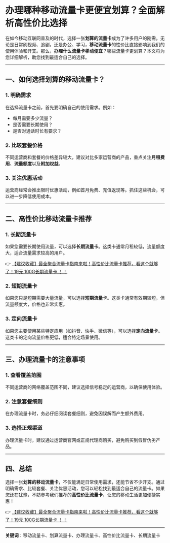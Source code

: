 # 办理哪种移动流量卡更便宜划算？全面解析高性价比选择

在如今移动互联网普及的时代，选择一张**划算的流量卡**成为了许多用户的刚需。无论是日常刷视频、追剧，还是办公、学习，**移动流量卡**的性价比直接影响到我们的使用体验和开支。那么，**办理什么流量卡移动便宜**？哪些流量卡更划算？本文将为您详细解析，助您找到最适合自己的选择。

---

## 一、如何选择划算的移动流量卡？

### 1. 明确需求
在选择流量卡之前，首先要明确自己的使用需求。例如：
- 每月需要多少流量？
- 是否需要长期使用？
- 是否对通话时长有要求？

### 2. 比较套餐价格
不同运营商和套餐的价格差异较大，建议对比多家运营商的产品，重点关注**月租费用**、**流量额度**以及**附加权益**。

### 3. 关注优惠活动
运营商经常会推出限时优惠活动，例如首月免费、充值返现等。抓住这些机会，可以进一步降低使用成本。

---

## 二、高性价比移动流量卡推荐

### 1. 长期流量卡
如果您需要长期使用流量，可以选择**长期流量卡**。这类卡通常月租较低，流量额度大，适合流量需求较高的用户。

👉 [【建议收藏】最全聚合流量卡指南来啦！高性价比流量卡推荐，看这个就够了！19元 100G长期流量卡 ！！](https://bit.ly/Liuliangka)

### 2. 短期流量卡
如果您只是短期需要大量流量，可以选择**短期流量卡**。这类卡通常有效期较短，但流量额度大，价格也非常实惠。

### 3. 定向流量卡
如果您主要使用某些特定应用（如抖音、快手、微信等），可以选择**定向流量卡**。这类卡的定向流量价格更低，适合特定场景使用。

---

## 三、办理流量卡的注意事项

### 1. 查看覆盖范围
不同运营商的网络覆盖范围不同，建议选择信号稳定的运营商，以确保使用体验。

### 2. 注意套餐细则
在办理流量卡时，务必仔细阅读套餐细则，避免因误解而产生额外费用。

### 3. 选择正规渠道
办理流量卡时，建议通过运营商官网或正规代理商购买，避免购买到假冒伪劣产品。

---

## 四、总结

选择一张**划算的移动流量卡**，不仅能满足日常使用需求，还能节省不少开支。通过明确需求、比较套餐、关注优惠活动，您可以轻松找到最适合自己的流量卡。如果您还在犹豫，不妨参考我们推荐的**高性价比流量卡**，让您的移动生活更加便捷实惠！

👉 [【建议收藏】最全聚合流量卡指南来啦！高性价比流量卡推荐，看这个就够了！19元 100G长期流量卡 ！！](https://bit.ly/Liuliangka)

---

**关键词**：移动流量卡、划算流量卡、办理流量卡、高性价比流量卡、长期流量卡